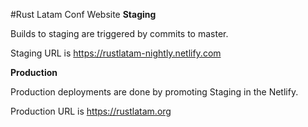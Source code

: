 #Rust Latam Conf Website
**Staging**

Builds to staging are triggered by commits to master.

Staging URL is https://rustlatam-nightly.netlify.com


**Production**

Production deployments are done by promoting Staging in the Netlify.

Production URL is https://rustlatam.org